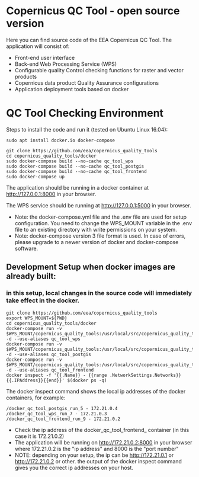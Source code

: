 # Copernicus QC Tool - open source version
Here you can find source code of the EEA Copernicus QC Tool.
The application will consist of:
* Front-end user interface
* Back-end Web Processing Service (WPS)
* Configurable quality Control checking functions for raster and vector products
* Copernicus data product Quality Assurance configurations
* Application deployment tools based on docker

# QC Tool Checking Environment
Steps to install the code and run it (tested on Ubuntu Linux 16.04):

```
sudo apt install docker.io docker-compose

git clone https://github.com/eea/copernicus_quality_tools
cd copernicus_quality_tools/docker
sudo docker-compose build --no-cache qc_tool_wps
sudo docker-compose build --no-cache qc_tool_postgis
sudo docker-compose build --no-cache qc_tool_frontend
sudo docker-compose up

```

The application should be running in a docker container at http://127.0.0.1:8000 in your browser.

The WPS service should be running at http://127.0.0.1:5000 in your browser.

* Note: the docker-compose.yml file and the .env file are used for setup configuration. You need to change the WPS_MOUNT variable in the .env file to an existing directory with write permissions on your system. 
* Note: docker-compose version 3 file format is used. In case of errors, please upgrade to a newer version of docker and docker-compose software.

## Development Setup when docker images are already built:
### in this setup, local changes in the source code will immediately take effect in the docker.
```
git clone https://github.com/eea/copernicus_quality_tools
export WPS_MOUNT=${PWD}
cd copernicus_quality_tools/docker
docker-compose run -v $WPS_MOUNT/copernicus_quality_tools:/usr/local/src/copernicus_quality_tools -d --use-aliases qc_tool_wps
docker-compose run -v $WPS_MOUNT/copernicus_quality_tools:/usr/local/src/copernicus_quality_tools -d --use-aliases qc_tool_postgis
docker-compose run -v $WPS_MOUNT/copernicus_quality_tools:/usr/local/src/copernicus_quality_tools -d --use-aliases qc_tool_frontend
docker inspect -f '{{.Name}} - {{range .NetworkSettings.Networks}}{{.IPAddress}}{{end}}' $(docker ps -q)

```
The docker inspect command shows the local ip addresses of the docker containers, for example:
```
/docker_qc_tool_postgis_run_5 - 172.21.0.4
/docker_qc_tool_wps_run_7 - 172.21.0.3
/docker_qc_tool_frontend_run_9 - 172.21.0.2
```
* Check the ip address of the docker_qc_tool_frontend_ container (in this case it is 172.21.0.2)
* The application will be running on http://172.21.0.2:8000 in your browser where 172.21.0.2 is the "ip address" and 8000 is the "port number"
* NOTE: depending on your setup, the ip can be http://172.21.0.1 or http://172.21.0.2 or other. the output of the docker inspect command gives you the correct ip addresses on your host.
